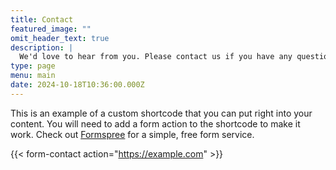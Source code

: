 ```yaml
---
title: Contact
featured_image: ""
omit_header_text: true
description: |
  We'd love to hear from you. Please contact us if you have any questions. 
type: page
menu: main
date: 2024-10-18T10:36:00.000Z
---
```



This is an example of a custom shortcode that you can put right into your content. You will need to add a form action to the shortcode to make it work. Check out [Formspree](https://formspree.io/) for a simple, free form service. 

{{< form-contact action="https://example.com"  >}}
